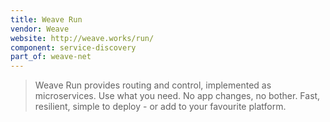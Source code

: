 ```yaml
---
title: Weave Run
vendor: Weave
website: http://weave.works/run/
component: service-discovery
part_of: weave-net
---
```

> Weave Run provides routing and control, implemented as microservices. Use what you need. No app changes, no bother. Fast, resilient, simple to deploy - or add to your favourite platform.
